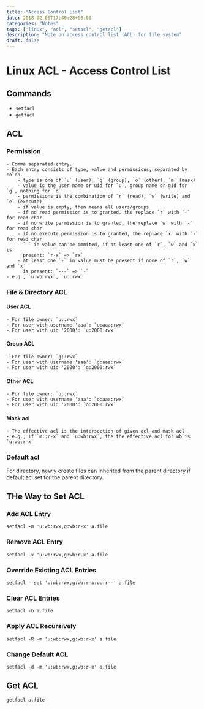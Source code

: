 ```yaml
---
title: "Access Control List"
date: 2018-02-05T17:46:28+08:00
categories: "Notes"
tags: ["linux", "acl", "setacl", "getacl"]
description: "Note on access control list (ACL) for file system"
draft: false
---
```


# Linux ACL - Access Control List

## Commands

- `setfacl`
- `getfacl`

## ACL

### Permission

    - Comma separated entry.
    - Each entry consists of type, value and permissions, separated by colon.
        - type is one of `u` (user), `g` (group), `o` (other), `m` (mask)
        - value is the user name or uid for `u`, group name or gid for `g`, nothing for `o`
        - permissions is the combination of `r` (read), `w` (write) and `e` (execute)
        - if value is empty, then means all users/groups
        - if no read permission is to granted, the replace `r` with `-` for read char
        - if no write permission is to granted, the replace `w` with `-` for read char
        - if no execute permission is to granted, the replace `x` with `-` for read char
        - `-` in value can be ommited, if at least one of `r`, `w` and `x` is
          present: `r-x` => `rx`
        - at least one `-` in value must be present if none of `r`, `w` and `x`
          is present: `---` => `-`
    - e.g., `u:wb:rwx`, `u::rwx`

### File & Directory ACL

#### User ACL

    - For file owner: `u::rwx`
    - For user with username 'aaa': `u:aaa:rwx`
    - For user with uid '2000': `u:2000:rwx`

#### Group ACL

    - For file owner: `g::rwx`
    - For user with username 'aaa': `g:aaa:rwx`
    - For user with uid '2000': `g:2000:rwx`

#### Other ACL

    - For file owner: `o::rwx`
    - For user with username 'aaa': `o:aaa:rwx`
    - For user with uid '2000': `o:2000:rwx`

#### Mask acl

    - The effective acl is the intersection of given acl and mask acl
    - e.g., if `m::r-x` and `u:wb:rwx`, the the effective acl for wb is `u:wb:r-x`

### Default acl

For directory, newly create files can inherited from the parent directory if
default acl set for the parent directory.

## THe Way to Set ACL

### Add ACL Entry

```
setfacl -m 'u:wb:rwx,g:wb:r-x' a.file
```

### Remove ACL Entry

```
setfacl -x 'u:wb:rwx,g:wb:r-x' a.file
```

### Override Existing ACL Entries

```
setfacl --set 'u:wb:rwx,g:wb:r-x:o::r--' a.file
```

### Clear ACL Entries

```
setfacl -b a.file
```

### Apply ACL Recursively

```
setfacl -R -m 'u:wb:rwx,g:wb:r-x' a.file
```

### Change Default ACL

```
setfacl -d -m 'u:wb:rwx,g:wb:r-x' a.file
```

## Get ACL

```
getfacl a.file
```
